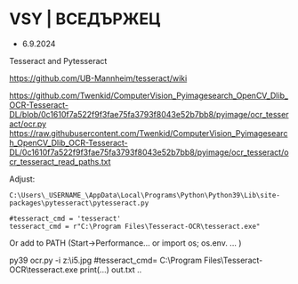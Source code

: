 # VSY | ВСЕДЪРЖЕЦ

* 6.9.2024

Tesseract and Pytesseract

https://github.com/UB-Mannheim/tesseract/wiki

https://github.com/Twenkid/ComputerVision_Pyimagesearch_OpenCV_Dlib_OCR-Tesseract-DL/blob/0c1610f7a522f9f3fae75fa3793f8043e52b7bb8/pyimage/ocr_tesseract/ocr.py
https://raw.githubusercontent.com/Twenkid/ComputerVision_Pyimagesearch_OpenCV_Dlib_OCR-Tesseract-DL/0c1610f7a522f9f3fae75fa3793f8043e52b7bb8/pyimage/ocr_tesseract/ocr_tesseract_read_paths.txt

Adjust:
```
C:\Users\_USERNAME_\AppData\Local\Programs\Python\Python39\Lib\site-packages\pytesseract\pytesseract.py

#tesseract_cmd = 'tesseract'
tesseract_cmd = r"C:\Program Files\Tesseract-OCR\tesseract.exe"

```

Or add to PATH
(Start->Performance... or import os; os.env. ... )

py39 ocr.py -i z:\i5.jpg
#tesseract_cmd= C:\Program Files\Tesseract-OCR\tesseract.exe
print(...) out.txt ..
